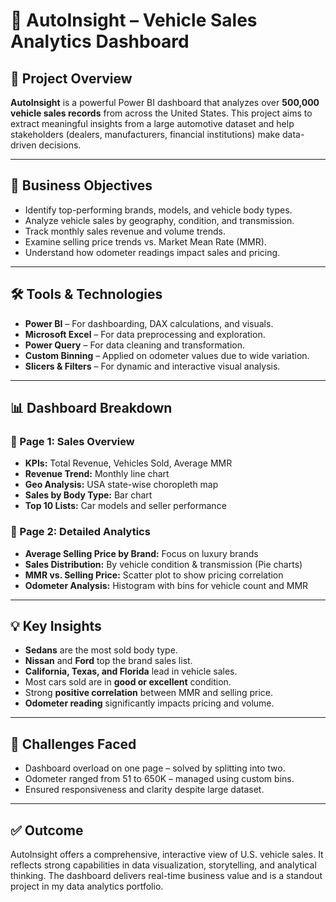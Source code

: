 # 🚗 AutoInsight – Vehicle Sales Analytics Dashboard

## 📌 Project Overview
**AutoInsight** is a powerful Power BI dashboard that analyzes over **500,000 vehicle sales records** from across the United States. This project aims to extract meaningful insights from a large automotive dataset and help stakeholders (dealers, manufacturers, financial institutions) make data-driven decisions.

---

## 🎯 Business Objectives
- Identify top-performing brands, models, and vehicle body types.
- Analyze vehicle sales by geography, condition, and transmission.
- Track monthly sales revenue and volume trends.
- Examine selling price trends vs. Market Mean Rate (MMR).
- Understand how odometer readings impact sales and pricing.

---

## 🛠 Tools & Technologies
- **Power BI** – For dashboarding, DAX calculations, and visuals.
- **Microsoft Excel** – For data preprocessing and exploration.
- **Power Query** – For data cleaning and transformation.
- **Custom Binning** – Applied on odometer values due to wide variation.
- **Slicers & Filters** – For dynamic and interactive visual analysis.

---

## 📊 Dashboard Breakdown

### 📄 Page 1: Sales Overview
- **KPIs:** Total Revenue, Vehicles Sold, Average MMR
- **Revenue Trend:** Monthly line chart
- **Geo Analysis:** USA state-wise choropleth map
- **Sales by Body Type:** Bar chart
- **Top 10 Lists:** Car models and seller performance

### 📄 Page 2: Detailed Analytics
- **Average Selling Price by Brand:** Focus on luxury brands
- **Sales Distribution:** By vehicle condition & transmission (Pie charts)
- **MMR vs. Selling Price:** Scatter plot to show pricing correlation
- **Odometer Analysis:** Histogram with bins for vehicle count and MMR

---

## 💡 Key Insights
- **Sedans** are the most sold body type.
- **Nissan** and **Ford** top the brand sales list.
- **California, Texas, and Florida** lead in vehicle sales.
- Most cars sold are in **good or excellent** condition.
- Strong **positive correlation** between MMR and selling price.
- **Odometer reading** significantly impacts pricing and volume.

---

## 🚧 Challenges Faced
- Dashboard overload on one page – solved by splitting into two.
- Odometer ranged from 51 to 650K – managed using custom bins.
- Ensured responsiveness and clarity despite large dataset.

---

## ✅ Outcome
AutoInsight offers a comprehensive, interactive view of U.S. vehicle sales. It reflects strong capabilities in data visualization, storytelling, and analytical thinking. The dashboard delivers real-time business value and is a standout project in my data analytics portfolio.

